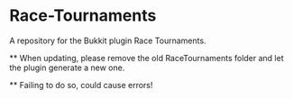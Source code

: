 Race-Tournaments
================

A repository for the Bukkit plugin Race Tournaments.

** When updating, please remove the old RaceTournaments folder and let the plugin generate a new one.

** Failing to do so, could cause errors!
